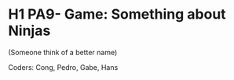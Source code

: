 # H1 PA9- Game: Something about Ninjas
(Someone think of a better name)

Coders: Cong, Pedro, Gabe, Hans

